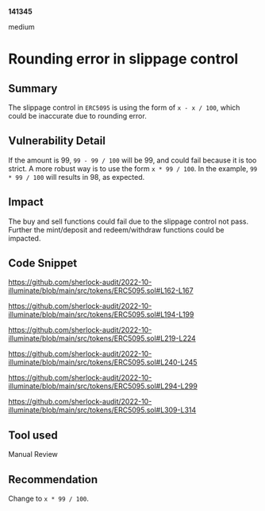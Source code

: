 __141345__

medium

# Rounding error in slippage control

## Summary

The slippage control in `ERC5095` is using the form of `x - x / 100`, which could be inaccurate due to rounding error.


## Vulnerability Detail

If the amount is 99, `99 - 99 / 100` will be 99, and could fail because it is too strict. A more robust way is to use the form `x * 99 / 100`. In the example, `99 * 99 / 100` will results in 98, as expected.


## Impact

The buy and sell functions could fail due to the slippage control not pass. Further the mint/deposit and redeem/withdraw functions could be impacted.

## Code Snippet

https://github.com/sherlock-audit/2022-10-illuminate/blob/main/src/tokens/ERC5095.sol#L162-L167

https://github.com/sherlock-audit/2022-10-illuminate/blob/main/src/tokens/ERC5095.sol#L194-L199

https://github.com/sherlock-audit/2022-10-illuminate/blob/main/src/tokens/ERC5095.sol#L219-L224

https://github.com/sherlock-audit/2022-10-illuminate/blob/main/src/tokens/ERC5095.sol#L240-L245

https://github.com/sherlock-audit/2022-10-illuminate/blob/main/src/tokens/ERC5095.sol#L294-L299

https://github.com/sherlock-audit/2022-10-illuminate/blob/main/src/tokens/ERC5095.sol#L309-L314


## Tool used

Manual Review

## Recommendation

Change to `x * 99 / 100`.
